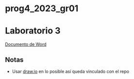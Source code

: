 # prog4_2023_gr01

# Laboratorio 3
[Documento de Word](https://finguy-my.sharepoint.com/:w:/g/personal/ivan_arriola_fing_edu_uy/Ecn1TH6Pto5Fmb4Fr6zuvQUBxczOiOnJPthI8oZ8k6BBZw?e=b6by8I)

## Notas
- Usar [draw.io](https://app.diagrams.net/) en lo posible así queda vinculado con el repo
